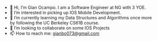 - 👋 Hi, I’m Gian Ocampo. I am a Software Engineer at NG with 3 YOE.
- 👀 I’m interested in picking up IOS Mobile Development.
- 🌱 I’m currently learning my Data Structures and Algorithms once more by following the UC Berkeley CS61B course.
- 💞️ I’m looking to collaborate on some IOS Projects
- 📫 How to reach me: gianbo073@gmail.com

<!---
gianbot073/gianbot073 is a ✨ special ✨ repository because its `README.md` (this file) appears on your GitHub profile.
You can click the Preview link to take a look at your changes.
--->

